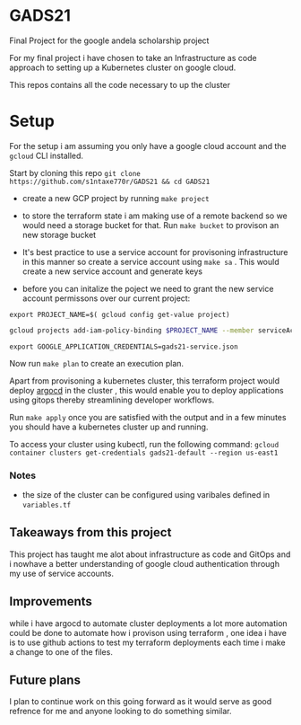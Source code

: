 # GADS21
Final Project for the google andela scholarship project


For my final project i have chosen to take an Infrastructure as code approach to setting up a Kubernetes cluster on google cloud. 

This repos contains all the code necessary to up the cluster 

# Setup 
For the setup i am assuming you only have a google cloud account and the `gcloud` CLI installed. 

Start by cloning this repo `git clone https://github.com/s1ntaxe770r/GADS21 && cd GADS21`


- create a new GCP project by running `make project` 

- to store the terraform state i am making use of a remote backend so we would need a storage bucket for that. Run `make bucket` to provison an new storage bucket 

- It's best practice to use a service account for provisoning infrastructure in this manner so create a service account using `make sa` . This would create a new service account and generate keys 

-  before you can initalize the poject we need to grant the new service account permissons over our current project:

`export PROJECT_NAME=$( gcloud config get-value project)`

```bash
gcloud projects add-iam-policy-binding $PROJECT_NAME --member serviceAccount:$PROJECT_NAME@$PROJECT_NAME.iam.gserviceaccount.com --role roles/editor 
```
`export GOOGLE_APPLICATION_CREDENTIALS=gads21-service.json`


Now run `make plan` to create an execution plan.

Apart from provisoning a kubernetes cluster,  this terraform project would deploy [argocd](https://argo-cd.readthedocs.io/en/stable/user-guide/helm/) in the cluster , this would enable you to deploy applications using gitops thereby streamlining developer workflows. 

Run `make apply` once you are satisfied with the output and in a few minutes you should have a kubernetes cluster up and running. 

To access your cluster using kubectl, run the following command:
`gcloud container clusters get-credentials gads21-default --region us-east1`


### Notes

-  the size of the cluster can be configured using varibales defined in `variables.tf` 


## Takeaways from this project

This project has taught me alot about infrastructure as code and GitOps and i nowhave a better understanding of google cloud authentication through my use of service accounts.

## Improvements 
while i have argocd to automate cluster deployments a lot more automation could be done to automate how i provison using terraform ,  one idea i have is to use github actions to test my terraform deployments each time i make a change to one of the files. 

## Future plans
I plan to continue work on this going forward as it would serve as good refrence for me and anyone looking to do something similar. 


